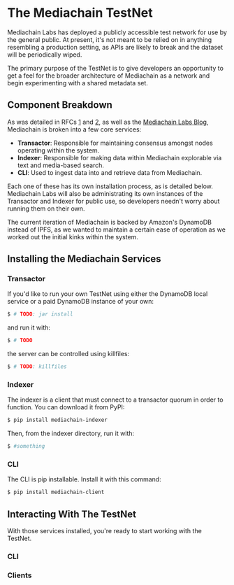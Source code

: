 # The Mediachain TestNet

Mediachain Labs has deployed a publicly accessible test network for use by the
general public. At present, it's not meant to be relied on in anything
resembling a production setting, as APIs are likely to break and the dataset
will be periodically wiped.

The primary purpose of the TestNet is to give developers an opportunity to
get a feel for the broader architecture of Mediachain as a network and begin
experimenting with a shared metadata set.

## Component Breakdown

As was detailed in RFCs
[1](https://github.com/mediachain/mediachain/blob/master/rfc/mediachain-rfc-1.md)
and
[2](https://github.com/mediachain/mediachain/blob/master/rfc/mediachain-rfc-2.md),
as well as the [Mediachain Labs Blog](http://blog.mediachain.io/), Mediachain is
broken into a few core services:

- **Transactor**: Responsible for maintaining consensus amongst nodes operating
  within the system.
- **Indexer**: Responsible for making data within Mediachain explorable via text
  and media-based search.
- **CLI**: Used to ingest data into and retrieve data from Mediachain.

Each one of these has its own installation process, as is detailed below.
Mediachain Labs will also be administrating its own instances of the Transactor
and Indexer for public use, so developers needn't worry about running them on
their own.

The current iteration of Mediachain is backed by Amazon's DynamoDB instead of
IPFS, as we wanted to maintain a certain ease of operation as we worked out the
initial kinks within the system.

## Installing the Mediachain Services

### Transactor
If you'd like to run your own TestNet using either
the DynamoDB local service or a paid DynamoDB instance of your own:

```bash
$ # TODO: jar install
```

and run it with:

```bash
$ # TODO
```

the server can be controlled using killfiles:

```bash
$ # TODO: killfiles
```

### Indexer

The indexer is a client that must connect to a transactor quorum in order to
function. You can download it from PyPI:

```bash
$ pip install mediachain-indexer
```

Then, from the indexer directory, run it with:

```bash
$ #something
```

### CLI

The CLI is pip installable. Install it with this command:

```bash
$ pip install mediachain-client
```

## Interacting With The TestNet

With those services installed, you're ready to start working with the TestNet.

### CLI

<Some basic information about ingesting images>

### Clients

